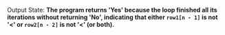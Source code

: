 Output State: **The program returns 'Yes' because the loop finished all its iterations without returning 'No', indicating that either `row1[n - 1]` is not '<' or `row2[n - 2]` is not '<' (or both).**